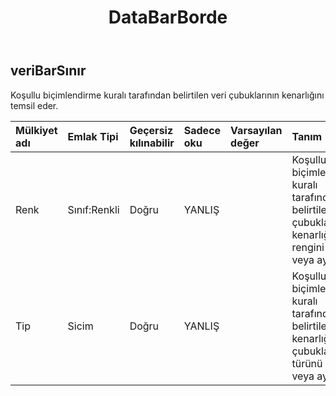 ﻿---
title: DataBarBorde
second_title: Aspose.Cells Cloud Documen
type: docs
url: /tr/specification/model/databarborder/
description: "Aspose.Cells Bulut modeli spesifikasyonu: DataBarBorder. Açma, oluşturma, düzenleme, bölme, birleştirme, karşılaştırma ve dönüştürme gibi özelliklerle Excel ve diğer elektronik tablo belgelerini zahmetsizce yönetin"
kwords: Excel, Office, Elektronik Tablo, Cloud REST API, DataBarBorder
weight: 50
---
## **veriBarSınır**

 Koşullu biçimlendirme kuralı tarafından belirtilen veri çubuklarının kenarlığını temsil eder.

| Mülkiyet adı| Emlak Tipi| Geçersiz kılınabilir| Sadece oku| Varsayılan değer| Tanım|
|:- |:- |:- |:- |:- |:- |
| Renk| Sınıf:Renkli| Doğru| YANLIŞ|| Koşullu biçimlendirme kuralı tarafından belirtilen veri çubuklarının kenarlığının rengini alır veya ayarlar.|
| Tip| Sicim| Doğru| YANLIŞ|| Koşullu biçimlendirme kuralı tarafından belirtilen kenarlığın veri çubukları türünü alır veya ayarlar.|


